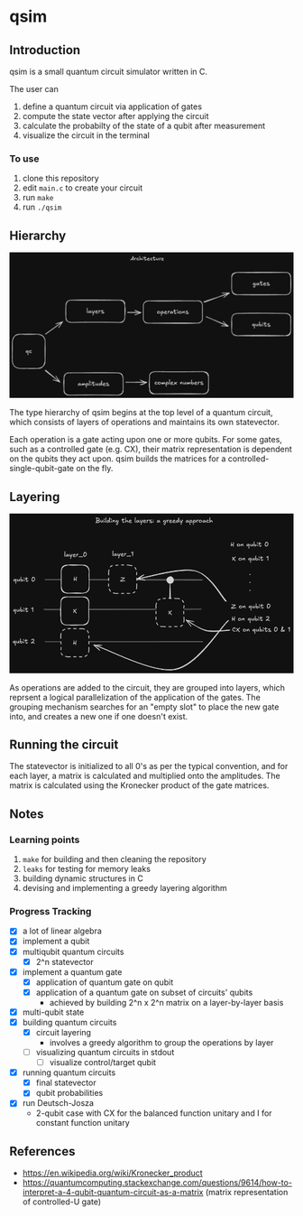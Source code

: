 # qsim

## Introduction

qsim is a small quantum circuit simulator written in C.

The user can

1. define a quantum circuit via application of gates
2. compute the state vector after applying the circuit
3. calculate the probabilty of the state of a qubit after measurement
4. visualize the circuit in the terminal

### To use
1. clone this repository
3. edit `main.c` to create your circuit
2. run `make`
4. run `./qsim`

## Hierarchy

![architecture of qsim](/public/architecture.png)

The type hierarchy of qsim begins at the top level of a quantum circuit, which consists of layers of operations and maintains its own statevector.

Each operation is a gate acting upon one or more qubits. For some gates, such as a controlled gate (e.g. CX), their matrix representation is dependent on the qubits they act upon. qsim builds the matrices for a controlled-single-qubit-gate on the fly.

## Layering

![layering in qsim](/public/layers.png)

As operations are added to the circuit, they are grouped into layers, which reprsent a logical parallelization of the application of the gates. The grouping mechanism searches for an "empty slot" to place the new gate into, and creates a new one if one doesn't exist.

## Running the circuit

The statevector is initialized to all 0's as per the typical convention, and for each layer, a matrix is calculated and multiplied onto the amplitudes. The matrix is calculated using the Kronecker product of the gate matrices.

## Notes

### Learning points

1. `make` for building and then cleaning the repository
2. `leaks` for testing for memory leaks
3. building dynamic structures in C
4. devising and implementing a greedy layering algorithm

### Progress Tracking

- [x] a lot of linear algebra
- [x] implement a qubit
- [x] multiqubit quantum circuits
    - [x] 2^n statevector
- [x] implement a quantum gate
    - [x] application of quantum gate on qubit
    - [x] application of a quantum gate on subset of circuits' qubits
        - achieved by building 2^n x 2^n matrix on a layer-by-layer basis
- [x] multi-qubit state
- [x] building quantum circuits
    - [x] circuit layering
        - involves a greedy algorithm to group the operations by layer
    - [ ] visualizing quantum circuits in stdout
        - [ ] visualize control/target qubit
- [x] running quantum circuits
    - [x] final statevector
    - [x] qubit probabilities
- [x] run Deutsch-Josza 
    - 2-qubit case with CX for the balanced function unitary and I for constant function unitary

## References

- https://en.wikipedia.org/wiki/Kronecker_product
- https://quantumcomputing.stackexchange.com/questions/9614/how-to-interpret-a-4-qubit-quantum-circuit-as-a-matrix (matrix representation of controlled-U gate)